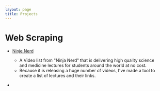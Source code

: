 ```yaml
---
layout: page
title: Projects
---
```


# Web Scraping

- [Ninje Nerd](scraping\NinjaNerdVideo_pandas_230208_1332_01_pandas.html)
  - A Video list from "Ninja Nerd" that is delivering high quality science and medicine lectures for students around the world at no cost.
  - Because it is releasing a huge number of videos, I've made a tool to create a list of lectures and their links.


- []()
